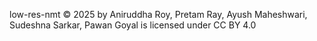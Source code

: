  low-res-nmt © 2025 by Aniruddha Roy, Pretam Ray, Ayush Maheshwari, Sudeshna Sarkar, Pawan Goyal is licensed under CC BY 4.0 